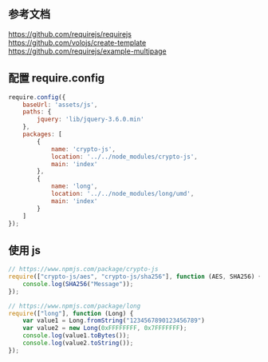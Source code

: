 ## 参考文档
https://github.com/requirejs/requirejs  
https://github.com/volojs/create-template  
https://github.com/requirejs/example-multipage  

## 配置 require.config
```js
require.config({
    baseUrl: 'assets/js',
    paths: {
        jquery: 'lib/jquery-3.6.0.min'
    },
    packages: [
        {
            name: 'crypto-js',
            location: '../../node_modules/crypto-js',
            main: 'index'
        },
        {
            name: 'long',
            location: '../../node_modules/long/umd',
            main: 'index'
        }
    ]
});

```


## 使用 js 
```js
// https://www.npmjs.com/package/crypto-js
require(["crypto-js/aes", "crypto-js/sha256"], function (AES, SHA256) {
    console.log(SHA256("Message"));
});

// https://www.npmjs.com/package/long
require(["long"], function (Long) {
    var value1 = Long.fromString("1234567890123456789")
    var value2 = new Long(0xFFFFFFFF, 0x7FFFFFFF);
    console.log(value1.toBytes());
    console.log(value2.toString());
});
```

